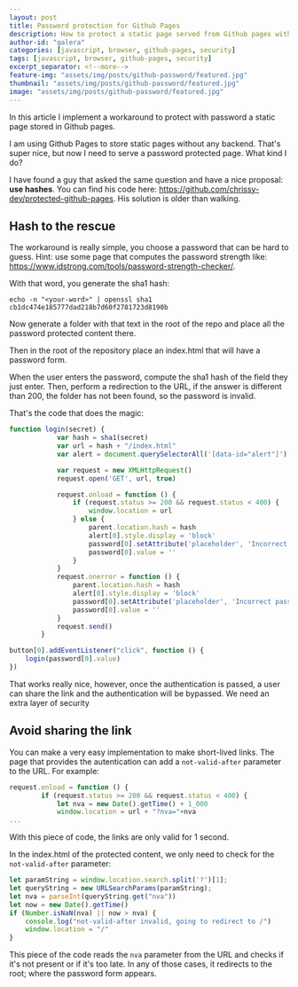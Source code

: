```yaml
---
layout: post
title: Password protection for Github Pages
description: How to protect a static page served from Github pages with password and avoid link sharing without using any backend
author-id: "galera"
categories: [javascript, browser, github-pages, security]
tags: [javascript, browser, github-pages, security]
excerpt_separator: <!--more-->
feature-img: "assets/img/posts/github-password/featured.jpg"
thumbnail: "assets/img/posts/github-password/featured.jpg"
image: "assets/img/posts/github-password/featured.jpg"
---
```

In this article I implement a workaround to protect with password a static page stored in Github pages.

<p><!--more--></p>

I am using Github Pages to store static pages without any backend. That's super nice, but now I need to serve a password protected page. What kind I do?

I have found a guy that asked the same question and have a nice proposal: <b>use hashes</b>. You can find his code here: <a href="https://github.com/chrissy-dev/protected-github-pages">https://github.com/chrissy-dev/protected-github-pages</a>. His solution is older than walking.

## Hash to the rescue

The workaround is really simple, you choose a password that can be hard to guess. Hint: use some page that computes the password strength like: <a href="https://www.idstrong.com/tools/password-strength-checker/">https://www.idstrong.com/tools/password-strength-checker/</a>.

With that word, you generate the sha1 hash:

```
echo -n "<your-word>" | openssl sha1
cb1dc474e185777dad218b7d60f2781723d8190b
```

Now generate a folder with that text in the root of the repo and place all the password protected content there.

Then in the root of the repository place an index.html that will have a password form. 

When the user enters the password, compute the sha1 hash of the field they just enter. Then, perform a redirection to the URL, if the answer is different than 200, the folder has not been found, so the password is invalid.

That's the code that does the magic:

```javascript
function login(secret) {
            var hash = sha1(secret)
            var url = hash + "/index.html"
            var alert = document.querySelectorAll('[data-id="alert"]')

            var request = new XMLHttpRequest()
            request.open('GET', url, true)

            request.onload = function () {
                if (request.status >= 200 && request.status < 400) {
                    window.location = url
                } else {
                    parent.location.hash = hash
                    alert[0].style.display = 'block'
                    password[0].setAttribute('placeholder', 'Incorrect password')
                    password[0].value = ''
                }
            }
            request.onerror = function () {
                parent.location.hash = hash
                alert[0].style.display = 'block'
                password[0].setAttribute('placeholder', 'Incorrect password')
                password[0].value = ''
            }
            request.send()
        }

button[0].addEventListener("click", function () {
    login(password[0].value)
})
```
That works really nice, however, once the authentication is passed, a user can share the link and the authentication will be bypassed. We need an extra layer of security

## Avoid sharing the link

You can make a very easy implementation to make short-lived links. The page that provides the autentication can add a `not-valid-after` parameter to the URL. For example:

```javascript
request.onload = function () {
        if (request.status >= 200 && request.status < 400) {
            let nva = new Date().getTime() + 1_000
            window.location = url + "?nva="+nva
...
```
With this piece of code, the links are only valid for 1 second.

In the index.html of the protected content, we only need to check for the `not-valid-after` parameter:

```javascript
let paramString = window.location.search.split('?')[1];
let queryString = new URLSearchParams(paramString);
let nva = parseInt(queryString.get("nva"))
let now = new Date().getTime()
if (Number.isNaN(nva) || now > nva) {
    console.log("not-valid-after invalid, going to redirect to /")
    window.location = "/"
}
```
This piece of the code reads the `nva` parameter from the URL and checks if it's not present or if it's too late. In any of those cases, it redirects to the root; where the password form appears.